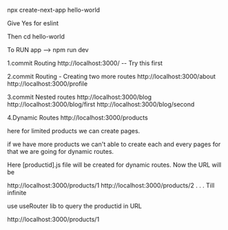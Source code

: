 npx create-next-app hello-world

Give Yes for eslint

Then
cd hello-world

To RUN app --> npm run dev

1.commit Routing 
http://localhost:3000/ -- Try this first

2.commit Routing - Creating two more routes
http://localhost:3000/about
http://localhost:3000/profile

3.commit Nested routes 
http://localhost:3000/blog
http://localhost:3000/blog/first
http://localhost:3000/blog/second


4.Dynamic Routes
http://localhost:3000/products

here for limited products we can create pages.

if we have more products we can't able to create each and every pages
for that we are going for dynamic routes.

Here [productid].js file will be created for dynamic routes.
Now the URL will be

http://localhost:3000/products/1
http://localhost:3000/products/2
.
.
.
Till infinite

use useRouter lib to query the productid in URL

http://localhost:3000/products/1
